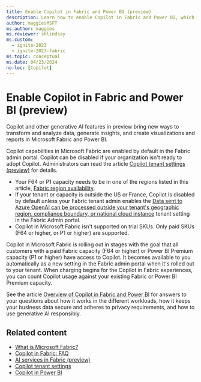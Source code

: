 ```yaml
---
title: Enable Copilot in Fabric and Power BI (preview)
description: Learn how to enable Copilot in Fabric and Power BI, which brings a new way to transform and analyze data, generate insights, and create visualizations.
author: maggiesMSFT
ms.author: maggies
ms.reviewer: shlindsay
ms.custom:
  - ignite-2023
  - ignite-2023-fabric
ms.topic: conceptual
ms.date: 04/23/2024
no-loc: [Copilot]
---
```


# Enable Copilot in Fabric and Power BI (preview)

Copilot and other generative AI features in preview bring new ways to transform and analyze data, generate insights, and create visualizations and reports in Microsoft Fabric and Power BI.

Copilot capabilities in Microsoft Fabric are enabled by default in the Fabric admin portal. Copilot can be disabled if your organization isn't ready to adopt Copilot. Administrators can read the article [Copilot tenant settings (preview)](../admin/service-admin-portal-copilot.md) for details.

- Your F64 or P1 capacity needs to be in one of the regions listed in this article, [Fabric region availability](../admin/region-availability.md).
- If your tenant or capacity is outside the US or France, Copilot is disabled by default unless your Fabric tenant admin enables the [Data sent to Azure OpenAI can be processed outside your tenant's geographic region, compliance boundary, or national cloud instance](../admin/service-admin-portal-copilot.md) tenant setting in the Fabric Admin portal.
- Copilot in Microsoft Fabric isn't supported on trial SKUs. Only paid SKUs (F64 or higher, or P1 or higher) are supported.

Copilot in Microsoft Fabric is rolling out in stages with the goal that all customers with a paid Fabric capacity (F64 or higher) or Power BI Premium capacity (P1 or higher) have access to Copilot. It becomes available to you automatically as a new setting in the Fabric admin portal when it's rolled out to your tenant. When charging begins for the Copilot in Fabric experiences, you can count Copilot usage against your existing Fabric or Power BI Premium capacity.

See the article [Overview of Copilot in Fabric and Power BI](copilot-fabric-overview.md) for answers to your questions about how it works in the different workloads, how it keeps your business data secure and adheres to privacy requirements, and how to use generative AI responsibly.

## Related content

- [What is Microsoft Fabric?](microsoft-fabric-overview.md)
- [Copilot in Fabric: FAQ](copilot-faq-fabric.yml)
- [AI services in Fabric (preview)](../data-science/ai-services/ai-services-overview.md)
- [Copilot tenant settings](../admin/service-admin-portal-copilot.md)
- [Copilot in Power BI](/power-bi/create-reports/copilot-introduction)

